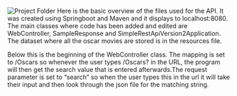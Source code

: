 
![Project Folder](https://user-images.githubusercontent.com/31836580/118216392-4688e400-b428-11eb-9215-e47c2f832647.png)
Here is the basic overview of the files used for the API. It was created using Springboot and Maven and it displays to localhost:8080. The main classes where code has been added and edited are WebController, SampleResponse and SimpleRestApiVersion2Application. The dataset where all the oscar movies are stored is in the resources file.

Below this is the beginning of the WebController class. The mapping is set to /Oscars so whenever the user types /Oscars? in the URL, the program will then get the search value that is entered afterwards.The request parameter is set to “search” so when the user types this in the url it will take their input and then look through the json file for the matching string.
